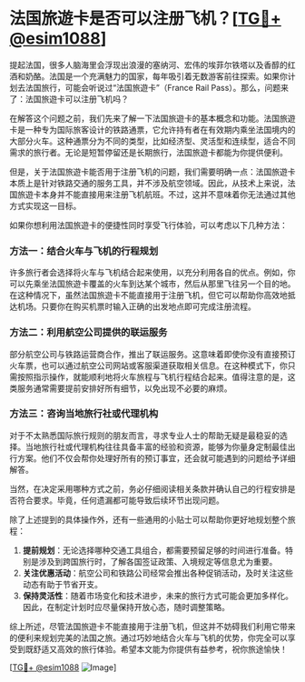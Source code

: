 # 法国旅遊卡是否可以注册飞机？[[TG💪+ @esim1088](https://t.me/s/esim1088)]

提起法国，很多人脑海里会浮现出浪漫的塞纳河、宏伟的埃菲尔铁塔以及香醇的红酒和奶酪。法国是一个充满魅力的国家，每年吸引着无数游客前往探索。如果你计划去法国旅行，可能会听说过“法国旅遊卡”（France Rail Pass）。那么，问题来了：法国旅遊卡可以注册飞机吗？

在解答这个问题之前，我们先来了解一下法国旅遊卡的基本概念和功能。法国旅遊卡是一种专为国际旅客设计的铁路通票，它允许持有者在有效期内乘坐法国境内的大部分火车。这种通票分为不同的类型，比如经济型、灵活型和连续型，适合不同需求的旅行者。无论是短暂停留还是长期旅行，法国旅遊卡都能为你提供便利。

但是，关于法国旅遊卡能否用于注册飞机的问题，我们需要明确一点：法国旅遊卡本质上是针对铁路交通的服务工具，并不涉及航空领域。因此，从技术上来说，法国旅遊卡本身并不能直接用来注册飞机航班。不过，这并不意味着你无法通过其他方式实现这一目标。

如果你想利用法国旅遊卡的便捷性同时享受飞行体验，可以考虑以下几种方法：

### 方法一：结合火车与飞机的行程规划

许多旅行者会选择将火车与飞机结合起来使用，以充分利用各自的优点。例如，你可以先乘坐法国旅遊卡覆盖的火车到达某个城市，然后从那里飞往另一个目的地。在这种情况下，虽然法国旅遊卡不能直接用于注册飞机，但它可以帮助你高效地抵达机场。只要你在购买机票时输入正确的出发地点即可完成注册流程。

### 方法二：利用航空公司提供的联运服务

部分航空公司与铁路运营商合作，推出了联运服务。这意味着即使你没有直接预订火车票，也可以通过航空公司网站或客服渠道获取相关信息。在这种模式下，你只需按照指示操作，就能顺利地将火车旅程与飞机行程结合起来。值得注意的是，这类服务通常需要提前安排好所有细节，以免出现不必要的麻烦。

### 方法三：咨询当地旅行社或代理机构

对于不太熟悉国际旅行规则的朋友而言，寻求专业人士的帮助无疑是最稳妥的选择。当地旅行社或代理机构往往具备丰富的经验和资源，能够为你量身定制最佳出行方案。他们不仅会帮你处理好所有的预订事宜，还会就可能遇到的问题给予详细解答。

当然，在决定采用哪种方式之前，务必仔细阅读相关条款并确认自己的行程安排是否符合要求。毕竟，任何遗漏都可能导致后续环节出现问题。

除了上述提到的具体操作外，还有一些通用的小贴士可以帮助你更好地规划整个旅程：

1. **提前规划**：无论选择哪种交通工具组合，都需要预留足够的时间进行准备。特别是涉及到跨国旅行时，了解各国签证政策、入境规定等信息尤为重要。
2. **关注优惠活动**：航空公司和铁路公司经常会推出各种促销活动，及时关注这些动态有助于节省开支。
3. **保持灵活性**：随着市场变化和技术进步，未来的旅行方式可能会更加多样化。因此，在制定计划时应尽量保持开放心态，随时调整策略。

综上所述，尽管法国旅遊卡不能直接用于注册飞机，但这并不妨碍我们利用它带来的便利来规划完美的法国之旅。通过巧妙地结合火车与飞机的优势，你完全可以享受到既舒适又高效的旅行体验。希望本文能为你提供有益参考，祝你旅途愉快！

[[TG💪+ @esim1088](https://t.me/s/esim1088) ![Image](https://i.postimg.cc/4NQfJmqS/Snipaste-2025-05-13-00-14-12.png)]